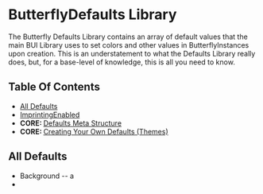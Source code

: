 # ButterflyDefaults Library

The Butterfly Defaults Library contains an array of default values that the main BUI Library uses to set colors and other values in ButterflyInstances upon creation. This is an understatement to what the Defaults Library really does, but, for a base-level of knowledge, this is all you need to know.

## Table Of Contents
- [All Defaults](#defvals)
- [ImprintingEnabled](#imprint)
- <b>CORE: </b> [Defaults Meta Structure](#metastruct)
- <b>CORE: </b> [Creating Your Own Defaults (Themes)](#themes)


## All Defaults <a name = "defvals"></a>
- Background
-- a
- 
